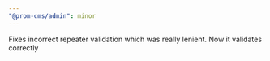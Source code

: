 ```yaml
---
"@prom-cms/admin": minor
---
```


Fixes incorrect repeater validation which was really lenient. Now it validates correctly
